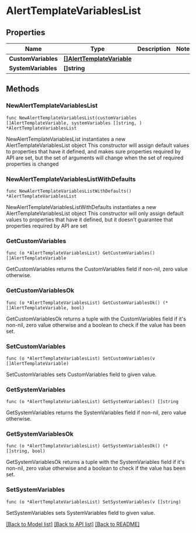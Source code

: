 # AlertTemplateVariablesList

## Properties

Name | Type | Description | Notes
------------ | ------------- | ------------- | -------------
**CustomVariables** | [**[]AlertTemplateVariable**](AlertTemplateVariable.md) |  | 
**SystemVariables** | **[]string** |  | 

## Methods

### NewAlertTemplateVariablesList

`func NewAlertTemplateVariablesList(customVariables []AlertTemplateVariable, systemVariables []string, ) *AlertTemplateVariablesList`

NewAlertTemplateVariablesList instantiates a new AlertTemplateVariablesList object
This constructor will assign default values to properties that have it defined,
and makes sure properties required by API are set, but the set of arguments
will change when the set of required properties is changed

### NewAlertTemplateVariablesListWithDefaults

`func NewAlertTemplateVariablesListWithDefaults() *AlertTemplateVariablesList`

NewAlertTemplateVariablesListWithDefaults instantiates a new AlertTemplateVariablesList object
This constructor will only assign default values to properties that have it defined,
but it doesn't guarantee that properties required by API are set

### GetCustomVariables

`func (o *AlertTemplateVariablesList) GetCustomVariables() []AlertTemplateVariable`

GetCustomVariables returns the CustomVariables field if non-nil, zero value otherwise.

### GetCustomVariablesOk

`func (o *AlertTemplateVariablesList) GetCustomVariablesOk() (*[]AlertTemplateVariable, bool)`

GetCustomVariablesOk returns a tuple with the CustomVariables field if it's non-nil, zero value otherwise
and a boolean to check if the value has been set.

### SetCustomVariables

`func (o *AlertTemplateVariablesList) SetCustomVariables(v []AlertTemplateVariable)`

SetCustomVariables sets CustomVariables field to given value.


### GetSystemVariables

`func (o *AlertTemplateVariablesList) GetSystemVariables() []string`

GetSystemVariables returns the SystemVariables field if non-nil, zero value otherwise.

### GetSystemVariablesOk

`func (o *AlertTemplateVariablesList) GetSystemVariablesOk() (*[]string, bool)`

GetSystemVariablesOk returns a tuple with the SystemVariables field if it's non-nil, zero value otherwise
and a boolean to check if the value has been set.

### SetSystemVariables

`func (o *AlertTemplateVariablesList) SetSystemVariables(v []string)`

SetSystemVariables sets SystemVariables field to given value.



[[Back to Model list]](../README.md#documentation-for-models) [[Back to API list]](../README.md#documentation-for-api-endpoints) [[Back to README]](../README.md)


